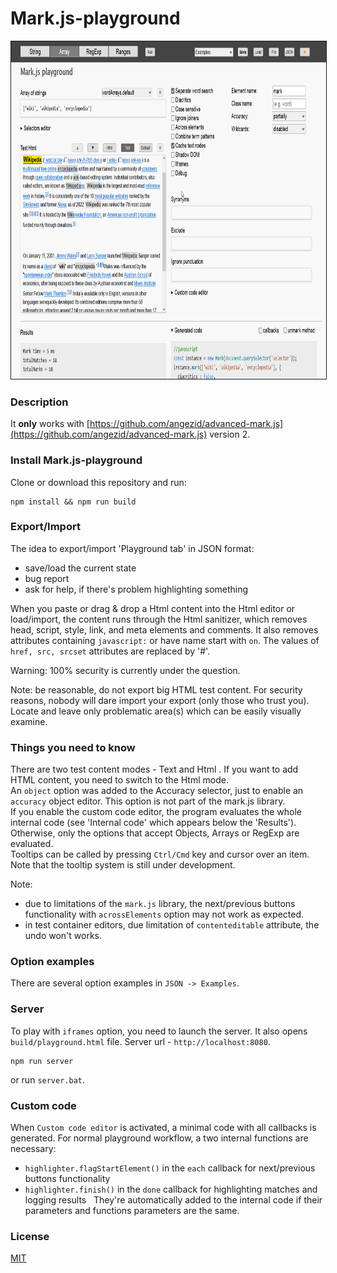 # Mark.js-playground

<img height="540" src="assets/images/playground.png" border="1px solid">

### Description
It **only** works with [https://github.com/angezid/advanced-mark.js](https://github.com/angezid/advanced-mark.js) version 2.  

### Install Mark.js-playground
Clone or download this repository and run:
```
npm install && npm run build
```

### Export/Import
The idea to export/import 'Playground tab' in JSON format:
* save/load the current state
* bug report
* ask for help, if there's problem highlighting something

When you paste or drag & drop a Html content into the Html editor or load/import, the content runs through the Html sanitizer, which removes head, script, style, link, and meta elements and comments.
It also removes attributes containing `javascript:` or have name start with `on`. The values of `href, src, srcset` attributes are replaced by '#'.  

Warning: 100% security is currently under the question.

Note: be reasonable, do not export big HTML test content. For security reasons, nobody will dare import your export (only those who trust you).  
Locate and leave only problematic area(s) which can be easily visually examine.

### Things you need to know

There are two test content modes - Text and Html . If you want to add HTML content, you need to switch to the Html mode.  
An `object` option was added to the Accuracy selector, just to enable an `accuracy` object editor. This option is not part of the mark.js library.  
If you enable the custom code editor, the program evaluates the whole internal code (see 'Internal code' which appears below the 'Results').
Otherwise, only the options that accept Objects, Arrays or RegExp are evaluated.  
Tooltips can be called by pressing `Ctrl/Cmd` key and cursor over an item. Note that the tooltip system is still under development.

Note:
- due to limitations of the `mark.js` library, the next/previous buttons functionality with `acrossElements` option may not work as expected.
- in test container editors, due limitation of `contenteditable` attribute, the undo won't works.

### Option examples
There are several option examples in `JSON -> Examples`.

### Server
To play with `iframes` option, you need to launch the server. It also opens `build/playground.html` file. Server url - `http://localhost:8080`.
```
npm run server
```
or run `server.bat`.

### Custom code
When `Custom code editor` is activated, a minimal code with all callbacks is generated.
For normal playground workflow, a two internal functions are necessary:
- `highlighter.flagStartElement()` in the `each` callback for next/previous buttons functionality
- `highlighter.finish()` in the `done` callback for highlighting matches and logging results  
They're automatically added to the internal code if their parameters and functions parameters are the same.

### License

[MIT](LICENSE)
